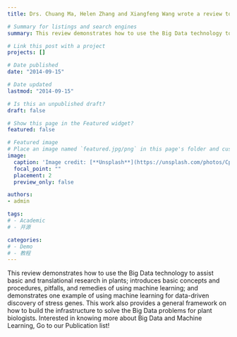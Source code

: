 ```yaml
---
title: Drs. Chuang Ma, Helen Zhang and Xiangfeng Wang wrote a review to the Cell daughter journal, Trends in Plant Sciences.

# Summary for listings and search engines
summary: This review demonstrates how to use the Big Data technology to assist basic and translational research in plants

# Link this post with a project
projects: []

# Date published
date: "2014-09-15"

# Date updated
lastmod: "2014-09-15"

# Is this an unpublished draft?
draft: false

# Show this page in the Featured widget?
featured: false

# Featured image
# Place an image named `featured.jpg/png` in this page's folder and customize its options here.
image:
  caption: 'Image credit: [**Unsplash**](https://unsplash.com/photos/CpkOjOcXdUY)'
  focal_point: ""
  placement: 2
  preview_only: false

authors:
- admin

tags:
# - Academic
# - 开源

categories:
# - Demo
# - 教程
---
```


This review demonstrates how to use the Big Data technology to assist basic and translational research in plants; introduces basic concepts and procedures, pitfalls, and remedies of using machine learning; and demonstrates one example of using machine learning for data-driven discovery of stress genes. This work also provides a general framework on how to build the infrastructure to solve the Big Data problems for plant biologists. Interested in knowing more about Big Data and Machine Learning, Go to our Publication list!
